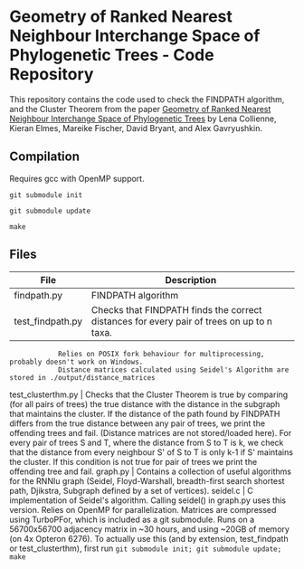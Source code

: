 # Geometry of Ranked Nearest Neighbour Interchange Space of Phylogenetic Trees - Code Repository

This repository contains the code used to check the FINDPATH algorithm, and the Cluster Theorem from the paper [Geometry of Ranked Nearest Neighbour Interchange Space of Phylogenetic Trees](https://doi.org/10.1101/2019.12.19.883603) by Lena Collienne, Kieran Elmes, Mareike Fischer, David Bryant, and Alex Gavryushkin.


## Compilation
Requires gcc with OpenMP support.

`git submodule init`

`git submodule update`

`make`


## Files
File			|	Description
---			|	---
findpath.py		|	FINDPATH algorithm
test_findpath.py	|	Checks that FINDPATH finds the correct distances for every pair of trees on up to n taxa.
				Relies on POSIX fork behaviour for multiprocessing, probably doesn't work on Windows.
				Distance matrices calculated using Seidel's Algorithm are stored in ./output/distance_matrices
test_clusterthm.py	|	Checks that the Cluster Theorem is true by comparing (for all pairs of trees) the true distance with the distance in the subgraph that maintains the cluster.
			 	If the distance of the path found by FINDPATH differs from the true distance between any pair of trees, we print the offending trees and fail.
				(Distance matrices are not stored/loaded here).
				For every pair of trees S and T, where the distance from S to T is k, we check that the distance from every neighbour S' of S to T is only k-1 if S' maintains the cluster.
				If this condition is not true for pair of trees we print the offending tree and fail.
graph.py		|	Contains a collection of useful algorithms for the RNNIu graph (Seidel, Floyd-Warshall, breadth-first search shortest path, Djikstra, Subgraph defined by a set of vertices).
seidel.c		|	C implementation of Seidel's algorithm.
				Calling seidel() in graph.py uses this version.
				Relies on OpenMP for parallelization.
				Matrices are compressed using TurboPFor, which is included as a git submodule.
				Runs on a 56700x56700 adjacency matrix in ~30 hours, and using ~20GB of memory (on 4x Opteron 6276).
				To actually use this (and by extension, test_findpath or test_clusterthm), first run `git submodule init; git submodule update; make`
